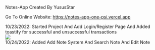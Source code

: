 Notes-App Created By YususStar

Go To Online Website: https://notes-app-one-psi.vercel.app

10/23/2022: Started Project And Add Login/Register Page And Added toastify for successful and unsuccessful transactions <br/>
<img src="https://user-images.githubusercontent.com/35040146/100596753-851b5e00-3322-11eb-9073-1a50e5adcb53.png"/>
<br/>
10/24/2022: Added Add Note System And Search Note And Edit Note
